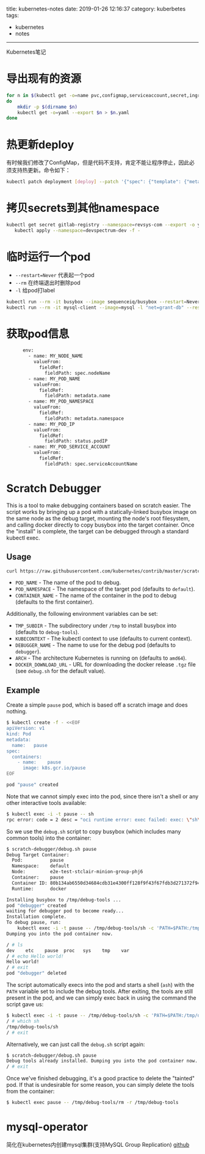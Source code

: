 title: kubernetes-notes
date: 2019-01-26 12:16:37
category: kuberbetes
tags:
  - kubernetes
  - notes
---
Kubernetes笔记

<!--more-->

# 导出现有的资源
```bash
for n in $(kubectl get -o=name pvc,configmap,serviceaccount,secret,ingress,service,deployment,statefulset,hpa,job,cronjob)
do
    mkdir -p $(dirname $n)
    kubectl get -o=yaml --export $n > $n.yaml
done
```
# 热更新deploy
有时候我们修改了ConfigMap，但是代码不支持，肯定不能让程序停止，因此必须支持热更新。命令如下：
```bash
kubectl patch deployment [deploy] --patch '{"spec": {"template": {"metadata": {"annotations": {"version/config": "'`date +%Y%m%d%H%M%S`'" }}}}}'
```

# 拷贝secrets到其他namespace
```bash
kubectl get secret gitlab-registry --namespace=revsys-com --export -o yaml |\
   kubectl apply --namespace=devspectrum-dev -f -
```
# 临时运行一个pod
- `--restart=Never` 代表起一个pod
- `--rm` 在终端退出时删除pod
- `-l` 给pod打label

```bash
kubectl run --rm -it busybox --image sequenceiq/busybox --restart=Never
kubectl run --rm -it mysql-client --image=mysql -l "net=grant-db" --restart=Never bash
```



# 获取pod信息
```bash
      env:
        - name: MY_NODE_NAME
          valueFrom:
            fieldRef:
              fieldPath: spec.nodeName
        - name: MY_POD_NAME
          valueFrom:
            fieldRef:
              fieldPath: metadata.name
        - name: MY_POD_NAMESPACE
          valueFrom:
            fieldRef:
              fieldPath: metadata.namespace
        - name: MY_POD_IP
          valueFrom:
            fieldRef:
              fieldPath: status.podIP
        - name: MY_POD_SERVICE_ACCOUNT
          valueFrom:
            fieldRef:
              fieldPath: spec.serviceAccountName
```

# Scratch Debugger

This is a tool to make debugging containers based on scratch easier. The script
works by bringing up a pod with a statically-linked busybox image on the same
node as the debug target, mounting the node's root filesystem, and calling
docker directly to copy busybox into the target container. Once the "install" is
complete, the target can be debugged through a standard kubectl exec.

## Usage

```bash
curl https://raw.githubusercontent.com/kubernetes/contrib/master/scratch-debugger/debug.sh | sh -s -- POD_NAME [-n POD_NAMESPACE -c CONTAINER_NAME]
```

- `POD_NAME` - The name of the pod to debug.
- `POD_NAMESPACE` - The namespace of the target pod (defaults to `default`).
- `CONTAINER_NAME` - The name of the container in the pod to debug (defaults to the first container).

Additionally, the following environment variables can be set:

- `TMP_SUBDIR` - The subdirectory under `/tmp` to install busybox into (defaults to `debug-tools`).
- `KUBECONTEXT` - The kubectl context to use (defaults to current context).
- `DEBUGGER_NAME` - The name to use for the debug pod (defaults to `debugger`).
- `ARCH` - The architecture Kubernetes is running on (defaults to `amd64`).
- `DOCKER_DOWNLOAD_URL` - URL for downloading the docker release `.tgz` file
  (see `debug.sh` for the default value).

## Example

Create a simple `pause` pod, which is based off a scratch image and does nothing.
```bash
$ kubectl create -f - <<EOF
apiVersion: v1
kind: Pod
metadata:
  name:   pause
spec:
  containers:
    - name:    pause
      image: k8s.gcr.io/pause
EOF

pod "pause" created
```

Note that we cannot simply exec into the pod, since there isn't a shell or any
other interactive tools available:
```bash
$ kubectl exec -i -t pause -- sh
rpc error: code = 2 desc = "oci runtime error: exec failed: exec: \"sh\": executable file not found in $PATH"
```

So we use the `debug.sh` script to copy busybox (which includes many common
tools) into the container:
```bash
$ scratch-debugger/debug.sh pause
Debug Target Container:
  Pod:          pause
  Namespace:    default
  Node:         e2e-test-stclair-minion-group-phj6
  Container:    pause
  Container ID: 80b134ab6550d34684cdb31e4300ff128f9f43f67fdb3d271372f9417e546737
  Runtime:      docker

Installing busybox to /tmp/debug-tools ...
pod "debugger" created
waiting for debugger pod to become ready...
Installation complete.
To debug pause, run:
    kubectl exec -i -t pause -- /tmp/debug-tools/sh -c 'PATH=$PATH:/tmp/debug-tools sh'
Dumping you into the pod container now.

/ # ls
dev    etc    pause  proc   sys    tmp    var
/ # echo Hello world!
Hello world!
/ # exit
pod "debugger" deleted
```

The script automatically execs into the pod and starts a shell (`ash`) with the
`PATH` variable set to include the debug tools. After exiting, the tools are
still present in the pod, and we can simply exec back in using the command the
script gave us:

```bash
$ kubectl exec -i -t pause -- /tmp/debug-tools/sh -c 'PATH=$PATH:/tmp/debug-tools sh'
/ # which sh
/tmp/debug-tools/sh
/ # exit
```

Alternatively, we can just call the `debug.sh` script again:
```bash
$ scratch-debugger/debug.sh pause
Debug tools already installed. Dumping you into the pod container now.
/ # exit
```

Once we've finished debugging, it's a good practice to delete the "tainted"
pod. If that is undesirable for some reason, you can simply delete the tools
from the container:
```bash
$ kubectl exec pause -- /tmp/debug-tools/rm -r /tmp/debug-tools
```

# mysql-operator
简化在kubernetes内创建mysql集群(支持MySQL Group Replication)
[github](https://github.com/oracle/mysql-operator/blob/master/docs/tutorial.md)

